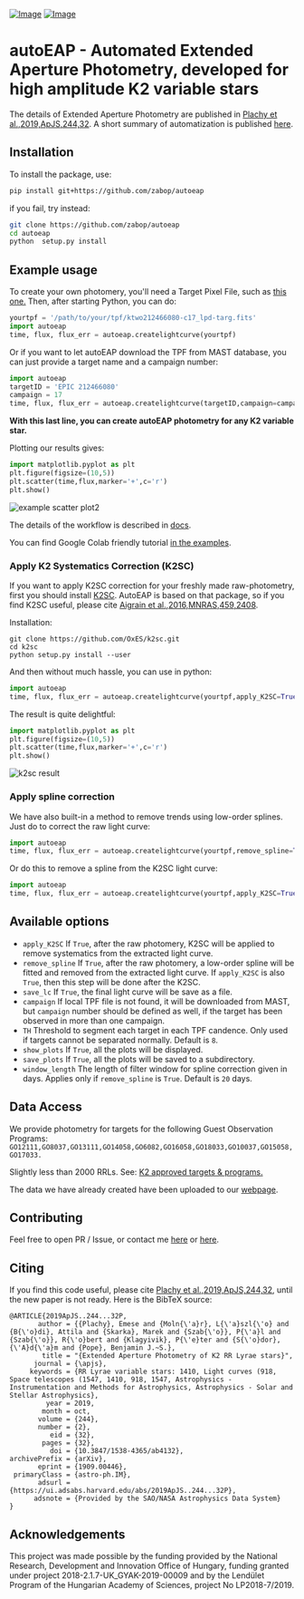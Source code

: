 [![Image](https://img.shields.io/badge/tutorials-%E2%9C%93-blue.svg)](https://github.com/zabop/autoeap/tree/master/examples)
[![Image](https://img.shields.io/badge/arXiv-1909.00446-blue.svg)](https://arxiv.org/abs/1909.00446)

# autoEAP - Automated Extended Aperture Photometry, developed for high amplitude K2 variable stars

The details of Extended Aperture Photometry are published in [Plachy et al.,2019,ApJS,244,32](https://ui.adsabs.harvard.edu/abs/2019ApJS..244...32P/abstract).
A short summary of automatization is published [here](https://ui.adsabs.harvard.edu/abs/2020arXiv200908786P/abstract).

## Installation

To install the package, use:

```bash
pip install git+https://github.com/zabop/autoeap
```
if you fail, try instead:
```bash
git clone https://github.com/zabop/autoeap
cd autoeap
python  setup.py install
```

## Example usage

To create your own photomery, you'll need a Target Pixel File, such as [this one.](https://github.com/zabop/autoeap/blob/master/examples/ktwo212466080-c17_lpd-targ.fits)
Then, after starting Python, you can do:

```python
yourtpf = '/path/to/your/tpf/ktwo212466080-c17_lpd-targ.fits'
import autoeap
time, flux, flux_err = autoeap.createlightcurve(yourtpf)
```

Or if you want to let autoEAP download the TPF from MAST database, you can just provide a target name and a campaign number:

```python
import autoeap
targetID = 'EPIC 212466080'
campaign = 17
time, flux, flux_err = autoeap.createlightcurve(targetID,campaign=campaign)
```

**With this last line, you can create autoEAP photometry for any K2 variable star.**

Plotting our results gives:
```python
import matplotlib.pyplot as plt
plt.figure(figsize=(10,5))
plt.scatter(time,flux,marker='+',c='r')
plt.show()
```
![example scatter plot2](https://raw.githubusercontent.com/zabop/autoeap/master/docs/ktwo212466080-c17_raw.png)

The details of the workflow is described in [docs](https://github.com/zabop/autoeap/tree/master/docs).

You can find Google Colab friendly tutorial [in the examples](https://github.com/zabop/autoeap/tree/master/examples).

### Apply K2 Systematics Correction (K2SC)
If you want to apply K2SC correction for your freshly made raw-photometry, first you should install [K2SC](https://github.com/OxES/k2sc). AutoEAP is based on that package, so if you find K2SC useful, please cite [Aigrain et al.,2016,MNRAS,459,2408](https://ui.adsabs.harvard.edu/abs/2016MNRAS.459.2408A/abstract).

Installation:
```
git clone https://github.com/OxES/k2sc.git
cd k2sc
python setup.py install --user
```
And then without much hassle, you can use in python:
```python
import autoeap
time, flux, flux_err = autoeap.createlightcurve(yourtpf,apply_K2SC=True)
```

The result is quite delightful:
```python
import matplotlib.pyplot as plt
plt.figure(figsize=(10,5))
plt.scatter(time,flux,marker='+',c='r')
plt.show()
```
![k2sc result](https://raw.githubusercontent.com/zabop/autoeap/master/docs/ktwo212466080-c17_k2sc.png)

### Apply spline correction
We have also built-in a method to remove trends using low-order splines. Just do to correct the raw light curve:
```python
import autoeap
time, flux, flux_err = autoeap.createlightcurve(yourtpf,remove_spline=True)
```

Or do this to remove a spline from the K2SC light curve:
```python
import autoeap
time, flux, flux_err = autoeap.createlightcurve(yourtpf,apply_K2SC=True,remove_spline=True)
```

## Available options
 - `apply_K2SC` If `True`, after the raw photomery, K2SC will be applied to remove systematics from the extracted light curve.
 - `remove_spline` If `True`, after the raw photomery, a low-order spline will be fitted and removed from the extracted light curve. If ``apply_K2SC`` is also `True`, then this step will be done after the K2SC.
 - `save_lc` If `True`, the final light curve will be save as a file.
 - `campaign` If local TPF file is not found, it will be downloaded from MAST, but ``campaign`` number should be defined as well, if the target has been observed in more than one campaign.
 - `TH` Threshold to segment each target in each TPF candence. Only used if targets cannot be separated normally. Default is `8`.
 - `show_plots` If `True`, all the plots will be displayed.
 - `save_plots` If `True`, all the plots will be saved to a subdirectory.
 - `window_length` The length of filter window for spline correction given in days. Applies only if ``remove_spline`` is `True`. Default is `20` days.
 
## Data Access

We provide photometry for targets for the following Guest Observation Programs:
```GO12111,GO8037,GO13111,GO14058,GO6082,GO16058,GO18033,GO10037,GO15058,GO17033.```

Slightly less than 2000 RRLs. See: [K2 approved targets & programs.](https://keplerscience.arc.nasa.gov/k2-approved-programs.html)

The data we have already created have been uploaded to our [webpage](https://konkoly.hu/KIK/data_en.html).

## Contributing
Feel free to open PR / Issue, or contact me [here](https://twitter.com/palszab) or [here](ps738@cam.ac.uk).

## Citing
If you find this code useful, please cite [Plachy et al.,2019,ApJS,244,32](https://ui.adsabs.harvard.edu/abs/2019ApJS..244...32P/abstract), until the new paper is not ready. Here is the BibTeX source:
```
@ARTICLE{2019ApJS..244...32P,
       author = {{Plachy}, Emese and {Moln{\'a}r}, L{\'a}szl{\'o} and {B{\'o}di}, Attila and {Skarka}, Marek and {Szab{\'o}}, P{\'a}l and {Szab{\'o}}, R{\'o}bert and {Klagyivik}, P{\'e}ter and {S{\'o}dor}, {\'A}d{\'a}m and {Pope}, Benjamin J.~S.},
        title = "{Extended Aperture Photometry of K2 RR Lyrae stars}",
      journal = {\apjs},
     keywords = {RR Lyrae variable stars: 1410, Light curves (918, Space telescopes (1547, 1410, 918, 1547, Astrophysics - Instrumentation and Methods for Astrophysics, Astrophysics - Solar and Stellar Astrophysics},
         year = 2019,
        month = oct,
       volume = {244},
       number = {2},
          eid = {32},
        pages = {32},
          doi = {10.3847/1538-4365/ab4132},
archivePrefix = {arXiv},
       eprint = {1909.00446},
 primaryClass = {astro-ph.IM},
       adsurl = {https://ui.adsabs.harvard.edu/abs/2019ApJS..244...32P},
      adsnote = {Provided by the SAO/NASA Astrophysics Data System}
}
```

## Acknowledgements
This project was made possible by the funding provided by the National Research, Development and Innovation Office of Hungary, funding granted under project 2018-2.1.7-UK_GYAK-2019-00009 and by the Lendület Program of the Hungarian Academy of Sciences, project No LP2018-7/2019.
